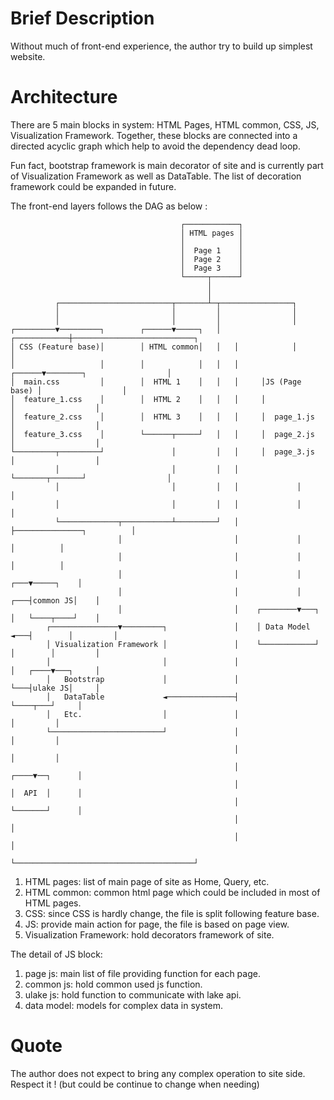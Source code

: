 # Brief Description

Without much of front-end experience, the author try to build up simplest
website.

# Architecture

There are 5 main blocks in system: HTML Pages, HTML common, CSS, JS,
Visualization Framework. Together, these blocks are connected into a directed
acyclic graph which help to avoid the dependency dead loop.

Fun fact, bootstrap framework is main decorator of site and is currently part of
Visualization Framework as well as DataTable. The list of decoration framework
could be expanded in future.

The front-end layers follows the DAG as below :

```
                                      ┌────────────┐
                                      │ HTML pages │
                                      │            │
                                      │  Page 1    │
                                      │  Page 2    │
                                      │  Page 3    │
                                      └─────┬──────┘
                                            │
                                            │
          ┌─────────────────────────┬───────┴─┬────────────────┐
          │                         │         │                │
          │                         │         │                │
┌─────────▼─────────┐        ┌──────▼─────┐   │   ┌────────────┼───────────────────────────┐
│ CSS (Feature base)│        │ HTML common│   │   │            │                           │
│                   │        │            │   │   │     ┌──────▼────────┐                  │
│  main.css         │        │  HTML 1    │   │   │     │JS (Page base) │                  │
│  feature_1.css    │        │  HTML 2    │   │   │     │               │                  │
│  feature_2.css    │        │  HTML 3    │   │   │     │  page_1.js    │                  │
│  feature_3.css    │        └──────┬─────┘   │   │     │  page_2.js    │                  │
└─────────┬─────────┘               │         │   │     │  page_3.js    │                  │
          │                         │         │   │     └───────┬───────┘                  │
          │                         │         │   │             │                          │
          │                         │         │   │             │                          │
          └─────────────┬───────────┴─────────┘   │             ├───────────────┐          │
                        │                         │             │               │          │
                        │                         │             │               │          │
                        │                         │             │           ┌───▼─────┐    │
                        │                         │             │       ┌───┤common JS│    │
                        │                         │    ┌────────▼───┐   │   └────┬────┘    │
        ┌───────────────▼─────────┐               │    │ Data Model ◄───┤        │         │
        │ Visualization Framework │               │    └────────────┘   │        │         │
        │                         │               │                     │   ┌────▼───┐     │
        │   Bootstrap             │               │                     └───┤ulake JS│     │
        │   DataTable             ◄───────────────┤                         └────┬───┘     │
        │   Etc.                  │               │                              │         │
        └─────────────────────────┘               │                              │         │
                                                  │                              │         │
                                                  │                         ┌────▼──┐      │
                                                  │                         │  API  │      │
                                                  │                         └───────┘      │
                                                  │                                        │
                                                  │                                        │
                                                  └────────────────────────────────────────┘
```

1. HTML pages: list of main page of site as Home, Query, etc.
2. HTML common: common html page which could be included in most of HTML pages.
3. CSS: since CSS is hardly change, the file is split following feature base.
4. JS: provide main action for page, the file is based on page view.
5. Visualization Framework: hold decorators framework of site.

The detail of JS block:

1. page js: main list of file providing function for each page.
2. common js: hold common used js function.
3. ulake js: hold function to communicate with lake api.
4. data model: models for complex data in system.

# Quote

The author does not expect to bring any complex operation to site side.
Respect it ! (but could be continue to change when needing)
